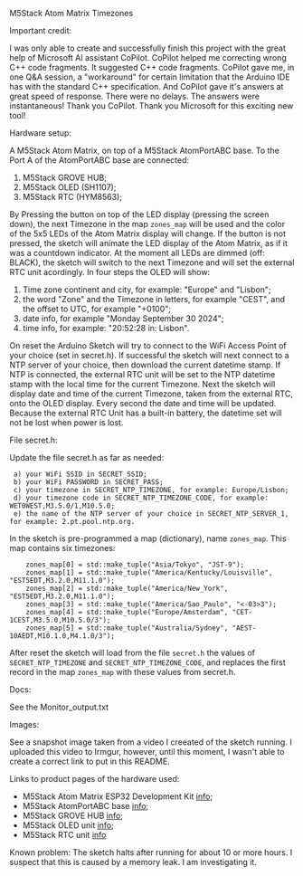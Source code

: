 M5Stack Atom Matrix Timezones

Important credit:

I was only able to create and successfully finish this project with the great help of Microsoft AI assistant CoPilot.
CoPilot helped me correcting wrong C++ code fragments. It suggested C++ code fragments. CoPilot gave me, in one Q&A session, a "workaround" 
for certain limitation that the Arduino IDE has with the standard C++ specification. And CoPilot gave it's answers at great speed of response.
There were no delays. The answers were instantaneous! Thank you CoPilot. Thank you Microsoft for this exciting new tool!

Hardware setup:

A M5Stack Atom Matrix, on top of a M5Stack AtomPortABC base. To the Port A of the AtomPortABC base are connected:
1. M5Stack GROVE HUB;
2. M5Stack OLED (SH1107);
3. M5Stack RTC (HYM8563);

By Pressing the button on top of the LED display (pressing the screen down), the next Timezone in the map ```zones_map``` will be used and the color of the 5x5 LEDs of the Atom Matrix display will change.
If the button is not pressed, the sketch will animate the LED display of the Atom Matrix, as if it was a countdown indicator.
At the moment all LEDs are dimmed (off: BLACK), the sketch will switch to the next Timezone and will set the external RTC unit acordingly.
In four steps the OLED will show: 
   1) Time zone continent and city, for example: "Europe" and "Lisbon"; 
   2) the word "Zone" and the Timezone in letters, for example "CEST", and the offset to UTC, for example "+0100";
   3) date info, for example "Monday September 30 2024"; 
   4) time info, for example: "20:52:28 in: Lisbon".

On reset the Arduino Sketch will try to connect to the WiFi Access Point of your choice (set in secret.h). If successful the sketch will next connect to a NTP server of your choice, then download the current datetime stamp.
If NTP is connected, the external RTC unit will be set to the NTP datetime stamp with the local time for the current Timezone.
Next the sketch will display date and time of the current Timezone, taken from the external RTC, onto the OLED display. Every second the date and time will be updated.
Because the external RTC Unit has a built-in battery, the datetime set will not be lost when power is lost.

File secret.h:

Update the file secret.h as far as needed:
```
 a) your WiFi SSID in SECRET_SSID;
 b) your WiFi PASSWORD in SECRET_PASS;
 c) your timezone in SECRET_NTP_TIMEZONE, for example: Europe/Lisbon;
 d) your timezone code in SECRET_NTP_TIMEZONE_CODE, for example: WET0WEST,M3.5.0/1,M10.5.0;
 e) the name of the NTP server of your choice in SECRET_NTP_SERVER_1, for example: 2.pt.pool.ntp.org.
```
 In the sketch is pre-programmed a map (dictionary), name ```zones_map```. This map contains six timezones:

```
    zones_map[0] = std::make_tuple("Asia/Tokyo", "JST-9");
    zones_map[1] = std::make_tuple("America/Kentucky/Louisville", "EST5EDT,M3.2.0,M11.1.0");
    zones_map[2] = std::make_tuple("America/New_York", "EST5EDT,M3.2.0,M11.1.0");
    zones_map[3] = std::make_tuple("America/Sao_Paulo", "<-03>3");
    zones_map[4] = std::make_tuple("Europe/Amsterdam", "CET-1CEST,M3.5.0,M10.5.0/3");
    zones_map[5] = std::make_tuple("Australia/Sydney", "AEST-10AEDT,M10.1.0,M4.1.0/3");
```

 After reset the sketch will load from the file ```secret.h``` the values of ```SECRET_NTP_TIMEZONE``` and ```SECRET_NTP_TIMEZONE_CODE```, 
 and replaces the first record in the map ```zones_map``` with these values from secret.h.

Docs:

See the Monitor_output.txt

Images: 

See a snapshot image taken from a video I creeated of the sketch running. I uploaded this video to Irmgur,
however, until this moment, I wasn't able to create a correct link to put in this README.

Links to product pages of the hardware used:

- M5Stack Atom Matrix ESP32 Development Kit [info](https://shop.m5stack.com/products/atom-matrix-esp32-development-kit);
- M5Stack AtomPortABC base [info](https://docs.m5stack.com/en/unit/AtomPortABC);
- M5Stack GROVE HUB [info](https://docs.m5stack.com/en/unit/hub);
- M5Stack OLED unit [info](https://docs.m5stack.com/en/unit/oled);
- M5Stack RTC unit [info](https://shop.m5stack.com/products/real-time-clock-rtc-unit-hym8563)

Known problem:
The sketch halts after running for about 10 or more hours. I suspect that this is caused by a memory leak. I am investigating it.


